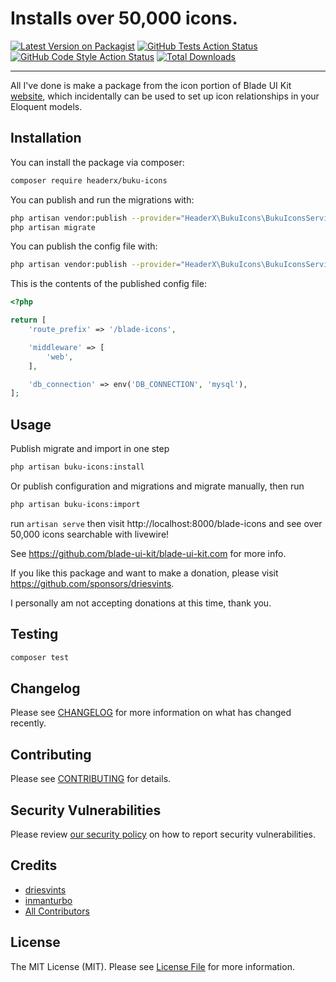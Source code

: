 # Installs over 50,000 icons.

[![Latest Version on Packagist](https://img.shields.io/packagist/v/headerx/buku-icons.svg?style=flat-square)](https://packagist.org/packages/headerx/buku-icons)
[![GitHub Tests Action Status](https://img.shields.io/github/workflow/status/headerx/buku-icons/run-tests?label=tests)](https://github.com/headerx/buku-icons/actions?query=workflow%3Arun-tests+branch%3Amain)
[![GitHub Code Style Action Status](https://img.shields.io/github/workflow/status/headerx/buku-icons/Check%20&%20fix%20styling?label=code%20style)](https://github.com/headerx/buku-icons/actions?query=workflow%3A"Check+%26+fix+styling"+branch%3Amain)
[![Total Downloads](https://img.shields.io/packagist/dt/headerx/buku-icons.svg?style=flat-square)](https://packagist.org/packages/headerx/buku-icons)

---
All I've done is make a package from the icon portion of Blade UI Kit [website](https://blade-ui-kit.com/blade-icons),
which incidentally can be used to set up icon relationships in your Eloquent models.

## Installation

You can install the package via composer:

```bash
composer require headerx/buku-icons
```

You can publish and run the migrations with:

```bash
php artisan vendor:publish --provider="HeaderX\BukuIcons\BukuIconsServiceProvider" --tag="buku-icons-migrations"
php artisan migrate
```

You can publish the config file with:
```bash
php artisan vendor:publish --provider="HeaderX\BukuIcons\BukuIconsServiceProvider" --tag="buku-icons-config"
```

This is the contents of the published config file:

```php
<?php

return [
    'route_prefix' => '/blade-icons',

    'middleware' => [
        'web',
    ],

    'db_connection' => env('DB_CONNECTION', 'mysql'),
];
```

## Usage

Publish migrate and import in one step
```bash
php artisan buku-icons:install
```

Or publish configuration and migrations and migrate manually, then run
```bash
php artisan buku-icons:import
```

run `artisan serve` then visit http://localhost:8000/blade-icons and see over 50,000 icons searchable with livewire!

See https://github.com/blade-ui-kit/blade-ui-kit.com for more info. 

If you like this package and want to make a donation, please visit https://github.com/sponsors/driesvints.

I personally am not accepting donations at this time, thank you.

## Testing

```bash
composer test
```

## Changelog

Please see [CHANGELOG](CHANGELOG.md) for more information on what has changed recently.

## Contributing

Please see [CONTRIBUTING](.github/CONTRIBUTING.md) for details.

## Security Vulnerabilities

Please review [our security policy](../../security/policy) on how to report security vulnerabilities.

## Credits

- [driesvints](https://driesvints.com/)
- [inmanturbo](https://github.com/inmanturbo)
- [All Contributors](../../contributors)

## License

The MIT License (MIT). Please see [License File](LICENSE.md) for more information.
